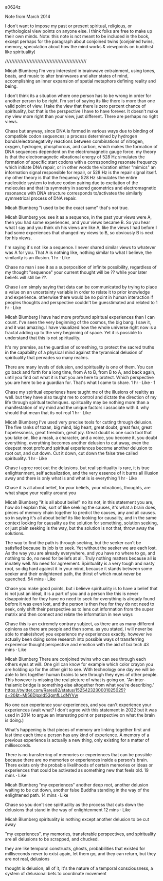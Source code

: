 a0624z

Note from March 2014

I don't want to impose my past or present spiritual,  religious, or mythological view points on anyone else.
I think folks are free to make up their own minds.
Note: this note is not meant to be included in the book, except perhaps for the paragraph about conjoined twins
(conjoined twins, memory, speculation about how the mind works & viewpoints on buddhist like spirituality)

/////////////////////////////////////////////////////

Micah Blumberg
I'm very interested in brainwave entrainment, using tones, beats, and music to alter brainwaves and alter states of mind, accomplishing an inner expansion of spatial metaphors defining reality and being.

I don't think its a situation where one person has to be wrong in order for another person to be right. I'm sort of saying its like there is more than one valid point of view. I take the view that there is zero percent chance of spirituality, but that is the perspective I have to have forever. It doesn't make my view more right than your view, just different. There are perhaps no right views.

Chase 
but anyway, since DNA is formed in various ways due to binding of compatible codon sequences; a process determined by hydrogen bonds/electronegativity reactions between combinations of nitrogen, oxygen, hydrogen, phosphorous, and carbon, which makes the formation of DNA sequences dependent on the electromagnetic gauge force. my theory is that the electromagnetic vibrational energy of 528 Hz simulates the formation of specific start codons with a corresponding resonate frequency which initiate DNA repair, or in other words the vibration either "mimics" an information signal responsible for repair, or 528 Hz is the repair signal itself. my other theory is that the frequency 528 Hz stimulates the entire nucleotide system to induce codon pairing due to excitation of the molecules and that its symmetry in sacred geometrics and electromagnetic resonance with DNA structure corresponds to/activates the similarly symmetrical process of DNA repair.

Micah Blumberg
"i used to be the exact same" that's not true. 

Micah Blumberg
you see it as a sequence, in the past your views were A, then you had some experiences, and your views became B. So you hear what I say and you think oh his views are like A, like the views I had before I had some experiences that changed my views to B, so obviously B is next for his views.

I'm saying it's not like a sequence. I never shared similar views to whatever was A for you. That A is nothing like, nothing similar to what I believe, the similarity is an illusion.
1 hr · Like

Chase
no man i see it as a superposition of infinite possibility, regardless of my thought "sequence" your current thought will be ?? while your later beliefs will still be ??.

Chase
i am simply saying that data can be communicated by trying to place a value on an uncertainty variable in order to relate it to prior knowledge and experience. otherwise there would be no point in human interaction if peoples thoughts and perspective couldn't be guesstimated and related to
1 hr · Like

Micah Blumberg
I have had more profound spiritual experiences than I can count. I've seen the very beginning of the cosmos, the big bang. I saw it, and it was amazing. I have visualized how the whole universe right now is a fractal adding up to the very beginning of space. Yet it is possible to understand that this is not spirituality.

It's my premise, as the guardian of something, to protect the sacred truths in the capability of a physical mind against the tyrannical delusion of spirituality that pervades so many realms.

There are many levels of delusion, and spirituality is one of them. You can go back and forth for a long time, from A to B, from B to A, and back again, until you find out what it is that you are here to protect. Which perspective you are here to be a guardian for. That's what I came to share.
1 hr · Like · 1

Chase
my spiritual experienes have taught me of the illusions of realtity as well. but they have also taught me to control and dictate the direction of my life through spiritual techniques. spirituality may be nothing more than a manifestation of my mind and the unique factors i associate with it. why should that mean that its not real
1 hr · Like

Micah Blumberg I've used very precise tools for cutting through delusion. The five ranks of tozan, big mind, big heart, great doubt, great fear, great hopelessness, great freedom, great joy. Great doubt is one such tool that you take on, like a mask, a character, and a voice, you become it, you doubt everything, everything becomes another delusion to cut away, even the deepest most profound spiritual experiences become another delusion to root out, and cut down. Cut it down, cut down the false tree called spirituality.
1 hr · Like

Chase
i agree root out the delusions. but real spirituality is rare, it is true enlightenment, self actualization, and the very essence of it burns all illusion away and there is only what is and what is is everything
1 hr · Like

Chase
it is all about belief, for your beliefs, your vibrations, thoughts, are what shape your reality around you

Micah Blumberg
"it is all about belief" no its not, in this statement you are, how do I explain this, sort of like seeking the causes, it's what a brain does, pieces of memory chain together to predict the causes, any and all causes. so in saying it's all about belief its like looking for causality, and in the same context looking for causality as the solution for something, solution seeking, or just plain seeking is the way, but the solution is not that, throw away the solutions.

The way to find the path is through seeking, but the seeker can't be satisfied because its job is to seek. Yet without the seeker we are each lost. As the way you are already everywhere, and you have no where to go, and nothing to do, no need for beliefs at all. Truly nothing matters because all is innately well. No need for agreement. Spirituality is a very tough and nasty root, so dig hard against it in your mind, because it stands between some seeker and their enlightened path, the thirst of which must never be quenched.
54 mins · Like

Chase
you make good points, but i believe spirituality is to have a belief that is not just an ideal, it is a part of you and a person like this is never disappointed for they have no need to seek for everything is already found before it was even lost, and the person is then free for they do not need to seek, only shift their perspective as to lens out information from the super matrix and then connect and relate the information in new ways

Chase 
this is an extremely contrary subject, as there are as many different opinions as there are people and then some. as you stated, i will never be able to make(show) you experience my experiences exactly. however ive actually been doing some research into possible ways of transferring experience thought perspective and emotion with the aid of bci tech
43 mins · Like

Micah Blumberg
There are conjoined twins who can see through each others eyes at will. One girl can know for example which color crayon you are holding up for the other girl to see. With technology one day we will be able to link together human brains to see through they eyes of other people. This however is missing the real picture of what is going on.
"An inter-thalamic bridge is something else altogether from what you’re describing."
https://twitter.com/Rares82/status/1525423230001025025?s=20&t=Mj56DlpxId53gmfLLdNYVw

No one can experience your experiences, and you can't experience your experiences (wait what? I don't agree with this statement in 2022 but it was used in 2014 to argue an interesting point or perspective on what the brain is doing.) 

What's happening is that pieces of memory are linking together first and last time each time a person has any kind of experience. A memory of a previous experience is actually a new thing, only existing for a matter of milliseconds.

There is no transferring of memories or experiences that can be possible because there are no memories or experiences inside a person's brain. There exists only the probable likelihoods of certain memories or ideas or experiences that could be activated as something new that feels old.
19 mins · Like

Micah Blumberg 
"my experiences" another deep root, another delusion waiting to be cut down, another false Buddha standing in the way of the enlightened path.
14 mins · Like

Chase 
so you don't see spirituality as the process that cuts down the delusions that stand in the way of enlightenment
12 mins · Like

Micah Blumberg 
spirituality is nothing except another delusion to be cut away

"my experiences", my memories, transferable perspectives, and spirituality are all delusions to be scrapped, and chucked.

they are like temporal constructs, ghosts, probabilities that existed for milliseconds never to exist again, let them go, and they can return, but they are not real, delusions

thought is delusion, all of it, it's the nature of a temporal consciousness, a system of delusional bets to coordinate movement

